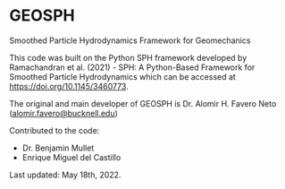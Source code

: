 # GEOSPH
Smoothed Particle Hydrodynamics Framework for Geomechanics

This code was built on the Python SPH framework developed by Ramachandran et al. (2021) - SPH: A Python-Based Framework for Smoothed Particle Hydrodynamics which can be accessed at https://doi.org/10.1145/3460773.

The original and main developer of GEOSPH is Dr. Alomir H. Favero Neto (alomir.favero@bucknell.edu)

Contributed to the code:
  - Dr. Benjamin Mullet
  - Enrique Miguel del Castillo

Last updated: May 18th, 2022.
